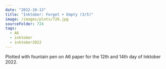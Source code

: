 ```yaml
---
date: "2022-10-13"
title: "Inktober: Forget + Empty (3/5)"
image: /images/plots/726.jpg
sourceFolder: 724
tags:
  - A6
  - inktober
  - inktober2022
---
```


Plotted with fountain pen on A6 paper for the 12th and 14th day of Inktober 2022.

